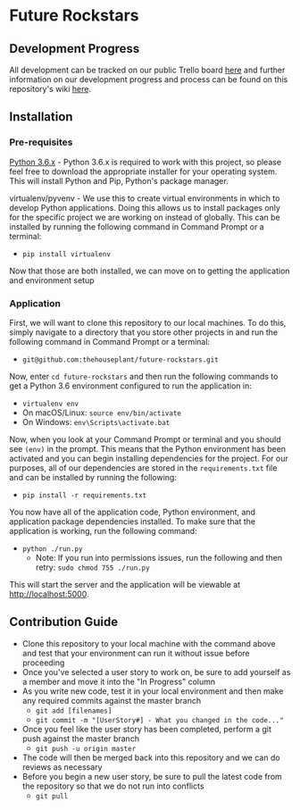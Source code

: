 
# Future Rockstars

## Development Progress

All development can be tracked on our public Trello board [here](https://trello.com/b/sDJQagZ3/future-rockstars-python-project) and further information on our development progress and process can be found on this repository's wiki [here](https://github.com/thehouseplant/future-rockstars/wiki). 

## Installation

### Pre-requisites

[Python 3.6.x](https://www.python.org/downloads/) - Python 3.6.x is required to work
with this project, so please feel free to download the appropriate installer for your operating system. This will install Python and Pip, Python's package manager. 

virtualenv/pyvenv - We use this to create virtual environments in which to develop Python applications. Doing this allows us to install packages only for the specific project we are working on instead of globally. This can be installed
by running the following command in Command Prompt or a terminal: 

- `pip install virtualenv`

Now that those are both installed, we can move on to getting the application and environment setup

### Application

First, we will want to clone this repository to our local machines. To do this, simply navigate to a directory that you store other projects in and run the following command in Command Prompt or a terminal: 

- `git@github.com:thehouseplant/future-rockstars.git`

Now, enter `cd future-rockstars` and then run the following commands to get a Python 3.6 environment configured to run the application in:

- `virtualenv env`
- On macOS/Linux: `source env/bin/activate` 
- On Windows: `env\Scripts\activate.bat`

Now, when you look at your Command Prompt or terminal and you should see `(env)` in the prompt. This means that the Python environment has been activated and you can begin
installing dependencies for the project. For our purposes, all of our dependencies are stored in the `requirements.txt` file and can be installed by running the following: 

- `pip install -r requirements.txt`

You now have all of the application code, Python environment, and application package dependencies installed. To make sure that the application is working, run the following command:

- `python ./run.py`
  - Note: If you run into permissions issues, run the following and then retry: `sudo chmod 755 ./run.py`

This will start the server and the application will be viewable at [http://localhost:5000](http://localhost:5000).

## Contribution Guide

- Clone this repository to your local machine with the command above and test that your environment can run it without issue before proceeding
- Once you've selected a user story to work on, be sure to add yourself as a member and move it into the "In Progress" column
- As you write new code, test it in your local environment and then make any required commits against the master branch
  - `git add [filenames]`
  - `git commit -m "[UserStory#] - What you changed in the code..."`
- Once you feel like the user story has been completed, perform a git push against the master branch
  - `git push -u origin master`
- The code will then be merged back into this repository and we can do reviews as necessary
- Before you begin a new user story, be sure to pull the latest code from the repository so that we do not run into conflicts
  - `git pull`
